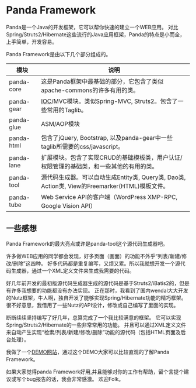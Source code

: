 Panda Framework
=================

Panda是一个Java的开发框架，它可以帮你快速的建立一个WEB应用。
对比Spring/Struts2/Hibernate这些流行的Java应用框架，Panda的特点是小而全，上手简单，开发容易。


Panda Framework是由以下几个部分组成的。

 | 模块                   | 说明                                                                      |
 |----------------------- |---------------------------------------------------------------------------|
 | panda-core             | 这是Panda框架中最基础的部分，它包含了类似apache-commons的许多有用的类。   |
 | panda-gear             | [IOC](ioc/ioc_zh.md)/MVC模块。类似Spring-MVC, Struts2。包含了一些常用的Taglib。            |
 | panda-glue             | ASM/AOP模块                                                               |
 | panda-html             | 包含了jQuery, Bootstrap, 以及panda-gear中一些taglib所需要的css/javascript。|
 | panda-lane             | 扩展模块。包含了实现CRUD的基础模板类，用户认证/权限管理的基础类，和一些其他的有用的类。|
 | panda-tool             | 源代码生成器。可以自动生成Entity类, Query类, Dao类, Action类, View的Freemarker(HTML)模板文件。 |
 | panda-tube             | Web Service API的客户端（WordPress XMP-RPC, Google Vision API）                           |



一些感想
---------------------------

Panda Framework的最大亮点或许是panda-tool这个源代码生成器吧。

许多做WEB应用的同学都会发现，好多页面（画面）的功能不外乎“列表/新建/修改/删除”这四种。
好多代码都是重复编写，又烦又累。所以我就想开发一个源代码生成器，通过一个XML定义文件来生成我需要的代码。  

好几年前开发的最初版源代码生成器生成的源代码是基于Struts2/iBatis2的，但是有许多我想要的功能都没有办法实现。
正在那时，我看到了国内wendal大大开发的Nutz框架，牛人啊，独自开发了能够实现Spring/Hibernate功能的精巧框架。
很不好意思，我借用了一些Nutz的API设计，修改或自己编写了里面的实现。

断断续续坚持编写了好几年，总算完成了一个我比较满意的框架。
它可以实现Spring/Struts2/Hibernate的一些非常常用的功能。
并且可以通过XML定义文件来自动产生实现“检索/列表/新建/修改/删除”功能的源代码（包括HTML页面及后台处理）。

我做了一个[DEMO网站](http://pandafw.tk)，通过这个DEMO大家可以比较直观的了解Panda Framework。


如果大家觉得panda Framework好用,并且能够对你的工作有帮助，留个言提个建议或写个bug报告的话，我会非常感激。
欢迎Folk。


